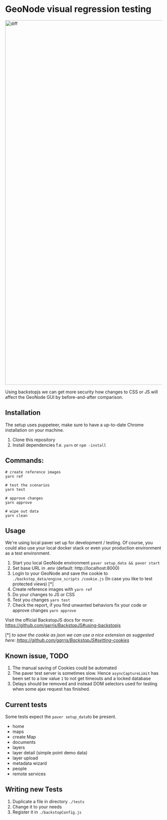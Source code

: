 # GeoNode visual regression testing

<img width="1173" alt="diff" src="https://user-images.githubusercontent.com/20478652/64116178-2236c200-cd81-11e9-92f7-6568f25e60d1.png">



Using backstopjs we can get more security how changes to CSS or JS will affect the GeoNode GUI by before-and-after comparison.

## Installation

The setup uses puppeteer, make sure to have a up-to-date Chrome installation on your machine.

1. Clone this repository
2. Install dependencies f.e. `yarn` or `npm -install`


## Commands:

```
# create reference images
yarn ref

# test the scenarios
yarn test

# approve changes
yarn approve

# wipe out data
yarn clean
```

## Usage

We're using local paver set up for development / testing. Of course, you could also use your local docker stack or even your production environment as a test environment.

1. Start you local GeoNode environment `paver setup_data && paver start`
2. Set base URL in .env (default: http://localhost:8000)
3. Login to your GeoNode and save the cookie to `./backstop_data/engine_scripts
/cookie.js` (In case you like to test protected views) [*]
4. Create reference images with `yarn ref`
5. Do your changes to JS or CSS
6. Test you changes `yarn test`
7. Check the report, if you find unwanted behaviors fix your code or approve changes `yarn approve`

Visit the official BackstopJS docs for more: https://github.com/garris/BackstopJS#using-backstopjs

[*] _to save the cookie as json we can use a nice extension as suggested here: https://github.com/garris/BackstopJS#setting-cookies_

## Known issue, TODO

1. The manual saving of Cookies could be automated
2. The paver test server is sometimes slow. Hence `asyncCaptureLimit` has been set to a low value `1` to not get timeouts and a locked database
3. Delays should be removed and instead DOM selectors used for testing when some ajax request has finished.

## Current tests

Some tests expect the `paver setup_data`to be present.

- home
- maps
- create Map
- documents
- layers
- layer detail (simple point demo data)
- layer upload
- metadata wizard
- people
- remote services

## Writing new Tests

1. Duplicate a file in directory `./tests`
2. Change it to your needs
3. Register it in `./backstopConfig.js`
